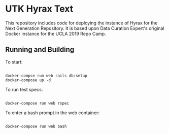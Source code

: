 # UTK Hyrax Text

This repository includes code for deploying the instance of Hyrax for the Next Generation Repository.  It is based upon Data Curation Expert's original Docker instance for the UCLA 2019 Repo Camp.

## Running and Building

To start:

``` shell

docker-compse run web rails db:setup
docker-compose up -d

```
To run test specs:

``` shell

docker-compose run web rspec

```

To enter a bash prompt in the web container:


```

docker-compose run web bash

```

